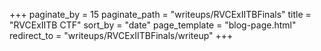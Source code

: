 +++
paginate_by = 15
paginate_path = "writeups/RVCExIITBFinals"
title = "RVCExIITB CTF"
sort_by = "date"
page_template = "blog-page.html"
redirect_to = "writeups/RVCExIITBFinals/writeup"
+++
